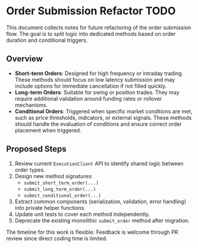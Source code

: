 # Order Submission Refactor TODO

This document collects notes for future refactoring of the order submission flow. The goal is to split logic into dedicated methods based on order duration and conditional triggers.

## Overview
- **Short-term Orders**: Designed for high frequency or intraday trading. These methods should focus on low latency submission and may include options for immediate cancellation if not filled quickly.
- **Long-term Orders**: Suitable for swing or position trades. They may require additional validation around funding rates or rollover mechanisms.
- **Conditional Orders**: Triggered when specific market conditions are met, such as price thresholds, indicators, or external signals. These methods should handle the evaluation of conditions and ensure correct order placement when triggered.

## Proposed Steps
1. Review current `ExecutionClient` API to identify shared logic between order types.
2. Design new method signatures:
   - `submit_short_term_order(...)`
   - `submit_long_term_order(...)`
   - `submit_conditional_order(...)`
3. Extract common components (serialization, validation, error handling) into private helper functions.
4. Update unit tests to cover each method independently.
5. Deprecate the existing monolithic `submit_order` method after migration.

The timeline for this work is flexible. Feedback is welcome through PR review since direct coding time is limited.
